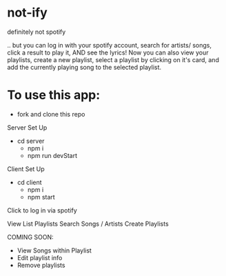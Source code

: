 # not-ify
definitely not spotify


.. but you can log in with your spotify account, search for artists/ songs, click a result to play it, AND see the lyrics! 
Now you can also view your playlists, create a new playlist, select a playlist by clicking on it's card, and add the currently playing song to the selected playlist. 



# To use this app:
- fork and clone this repo

Server Set Up
- cd server 
  - npm i
  - npm run devStart

Client Set Up
- cd client
  - npm i
  - npm start


Click to log in via spotify

View List Playlists
Search Songs / Artists
Create Playlists


COMING SOON:
- View Songs within Playlist
- Edit playlist info
- Remove playlists


